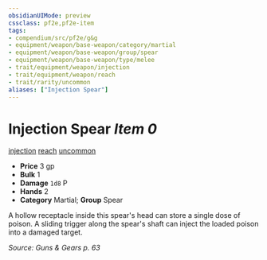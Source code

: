 ```yaml
---
obsidianUIMode: preview
cssclass: pf2e,pf2e-item
tags:
- compendium/src/pf2e/g&g
- equipment/weapon/base-weapon/category/martial
- equipment/weapon/base-weapon/group/spear
- equipment/weapon/base-weapon/type/melee 
- trait/equipment/weapon/injection
- trait/equipment/weapon/reach
- trait/rarity/uncommon
aliases: ["Injection Spear"]
---
```

# Injection Spear *Item 0*  
[injection](injection-g-g.md)  [reach](reach.md)  [uncommon](uncommon.md)  

- **Price** 3 gp
- **Bulk** 1
- **Damage** `1d8` P
- **Hands** 2
- **Category** Martial; **Group** Spear 

A hollow receptacle inside this spear's head can store a single dose of poison. A sliding trigger along the spear's shaft can inject the loaded poison into a damaged target.

*Source: Guns & Gears p. 63*